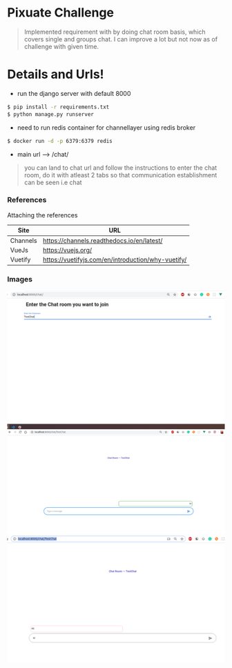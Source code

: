 # Pixuate Challenge



> Implemented requirement with by doing chat room basis, which covers single and groups chat.
> I can improve a lot but not now as of challenge with given time.

  

# Details and Urls!

  - run the django server with default 8000
  ```sh
$ pip install -r requirements.txt
$ python manage.py runserver
```
  - need to run redis container for channellayer using redis broker
 ```sh
$ docker run -d -p 6379:6379 redis
```
  - main url --> /chat/
>you can land to chat url and follow the instructions to enter the chat room,
do it with atleast 2 tabs so that communication establishment can be seen i.e chat

### References

Attaching the references

| Site | URL |
| ------ | ------ |
| Channels | https://channels.readthedocs.io/en/latest/ |
| VueJs | https://vuejs.org/ |
| Vuetify | https://vuetifyjs.com/en/introduction/why-vuetify/ |


### Images

![image](images/chatroom.png)
![image](images/sent.png)
![image](images/received.png)
